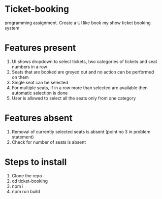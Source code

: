 # Ticket-booking

programming assignment. Create a UI like book my show ticket booking system

# Features present

1. UI shows dropdown to select tickets, two categories of tickets and seat numbers in a row
2. Seats that are booked are greyed out and no action can be performed on them
3. Single seat can be selected
4. For multiple seats, if in a row more than selected are available then automatic selection is done
5. User is allowed to select all the seats only from one category

# Features absent

1. Removal of currently selected seats is absent (point no 3 in problem statement)
2. Check for number of seats is absent

# Steps to install

1. Clone the repo
2. cd ticket-booking
3. npm i
4. npm run build
